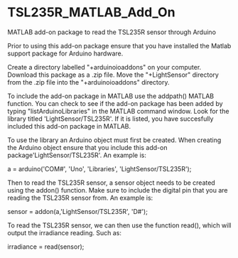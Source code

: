 # TSL235R_MATLAB_Add_On
MATLAB add-on package to read the TSL235R sensor through Arduino

Prior to using this add-on package ensure that you have installed the Matlab 
support package for Arduino hardware. 

Create a directory labelled "+arduinoioaddons" on your computer. Download this 
package as a .zip file. Move the "+LightSensor" directory from the .zip file 
into the "+arduinoioaddons" directory. 

To include the add-on package in MATLAB use the addpath() MATLAB function. You 
can check to see if the add-on package has been added by typing 
"listArduinoLibraries" in the MATLAB command window. Look for the library 
titled 'LightSensor/TSL235R'. If it is listed, you have succesfully included 
this add-on package in MATLAB.

To use the library an Arduino object must first be created. When creating the 
Arduino object ensure that you include this add-on package'LightSensor/TSL235R'. 
An example is: 

a = arduino('COM#', 'Uno', 'Libraries', 'LightSensor/TSL235R');

Then to read the TSL235R sensor, a sensor object needs to be created using the 
addon() function. Make sure to include the digital pin that you are reading the 
TSL235R sensor from.
An example is: 

sensor = addon(a,'LightSensor/TSL235R', 'D#');

To read the TSL235R sensor, we can then use the function read(), which will 
output the irradiance reading. Such as: 

irradiance = read(sensor);